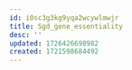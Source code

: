 ```yaml
---
id: i0sc3g3kg9yqa2wcywlmwjr
title: Sgd_gene_essentiality
desc: ''
updated: 1726426698982
created: 1721598684492
---
```

